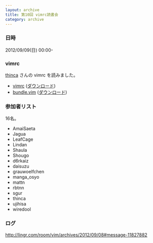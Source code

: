 ```yaml
---
layout: archive
title: 第10回 vimrc読書会
category: archive
---
```


### 日時
2012/09/09(日) 00:00-

### vimrc
[thinca](https://github.com/thinca) さんの vimrc を読みました。

- [vimrc](https://gist.github.com/3666285) ([ダウンロード](https://raw.github.com/gist/3666285/84069c169c6c683ed89212ed048323c5c116bef1/vimrc))
- [bundle.vim](https://gist.github.com/3675965) ([ダウンロード](https://raw.github.com/gist/3675965/5739da5abedef838ed49b8328d9b29e3dd78bed4/bundle.vim))

### 参加者リスト

16名。

- AmaiSaeta
- Jagua
- LeafCage
- Lindan
- Shaula
- Shougo
- d6rkaiz
- daisuzu
- grauwoelfchen
- manga_osyo
- mattn
- rbtnn
- sgur
- thinca
- ujihisa
- wiredool


### ログ
<http://lingr.com/room/vim/archives/2012/09/08#message-11827882>

